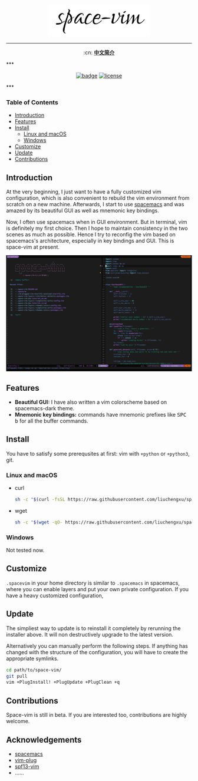 <p align="center"><img src="doc/img/space-vim.png" alt="space-vim"/></p>

***

<p align="center">
:cn: <b><a href="doc/README_cn.md">中文简介</a></b>
</p>
***
<p align="center">
<a href="https://github.com/liuchengxu/space-vim"><img src="https://rawgit.com/liuchengxu/space-vim/master/assets/space-vim-badge.svg" alt="badge"></a>
<a href="https://github.com/liuchengxu/space-vim/blob/master/LICENSE"><img src="https://rawgit.com/liuchengxu/space-vim/master/assets/license.svg" alt="license"></a>
</p>
***

### Table of Contents

<!-- vim-markdown-toc GFM -->
* [Introduction](#introduction)
* [Features](#features)
* [Install](#install)
    * [Linux and macOS](#linux-and-macos)
    * [Windows](#windows)
* [Customize](#customize)
* [Update](#update)
* [Contributions](#contributions)

<!-- vim-markdown-toc -->

## Introduction

At the very beginning, I just want to have a fully customized vim configuration, which is also convenient to rebuild the vim environment from scratch on a new machine.
Afterwards, I start to use [spacemacs](https://github.com/syl20bnr/spacemacs) and was amazed by its beautiful GUI as well as mnemonic key bindings.

Now, I often use spacemacs when in GUI environment. But in terminal, vim is definitely my first choice. Then I hope to maintain consistency in the two scenes as much as possible.
Hence I try to reconfig the vim based on spacemacs's architecture, especially in key bindings and GUI. This is space-vim at present. 

![screenshot](doc/img/screenshot.png)

## Features

- **Beautiful GUI:** I have also written a vim colorscheme based on spacemacs-dark theme.
- **Mnemonic key bindings:** commands have mnemonic prefixes like <kbd>SPC b</kbd> for all the buffer commands.

## Install

You have to satisfy some prerequsites at first: vim with `+python` or `+python3`, git.

### Linux and macOS

- curl

    ```sh
    sh -c "$(curl -fsSL https://raw.githubusercontent.com/liuchengxu/space-vim/master/install.sh)"
    ```

- wget

    ```sh
    sh -c "$(wget -qO- https://raw.githubusercontent.com/liuchengxu/space-vim/master/install.sh)"
    ```

### Windows

Not tested now. 

## Customize

`.spacevim` in your home directory is similar to `.spacemacs` in spacemacs, where you can enable layers and put your own private configuration. If you have a heavy customized configuration, 

## Update

The simpliest way to update is to reinstall it completely by rerunning the installer above. It will non destructively upgrade to the latest version.

Alternatively you can manually perform the following steps. If anything has changed with the structure of the configuration, you will have to create the appropriate symlinks.

```sh
cd path/to/space-vim/
git pull
vim +PlugInstall! +PlugUpdate +PlugClean +q
```

## Contributions

Space-vim is still in beta. If you are interested too, contributions are highly welcome.

## Acknowledgements

- [spacemacs](https://github.com/syl20bnr/spacemacs)
- [vim-plug](https://github.com/junegunn/vim-plug)
- [spf13-vim](https://github.com/spf13/spf13-vim)
- ......
